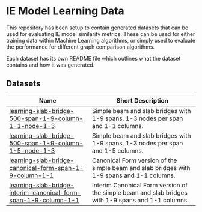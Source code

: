 # IE Model Learning Data
This repository has been setup to contain generated datasets that can be used for evaluating IE model similarity metrics. These can be used for either training data within Machine Learning algorithms, or simply used to evaluate the performance for different graph comparison algorithms.

Each dataset has its own README file which outlines what the dataset contains and how it was generated.

## Datasets
| Name | Short Description |
| ---- | ----------------- |
| [learning-slab-bridge-500-span-1-9-column-1-1-node-1-3](/data/learning-slab-bridge-500-span-1-9-column-1-1-node-1-3/README.md) | Simple beam and slab bridges with 1-9 spans, 1-3 nodes per span and 1-1 columns. |
| [learning-slab-bridge-500-span-1-9-column-1-5-node-1-3](/data/learning-slab-bridge-500-span-1-9-column-1-5-node-1-3/README.md) | Simple beam and slab bridges with 1-9 spans, 1-3 nodes per span and 1-5 columns. |
| [learning-slab-bridge-canonical-form-span-1-9-column-1-1](/data/learning-slab-bridge-canonical-form-span-1-9-column-1-1/README.md) | Canonical Form version of the simple beam and slab bridges with 1-9 spans and 1-1 columns. |
| [learning-slab-bridge-interim-canonical-form-span-1-9-column-1-1](/data/learning-slab-bridge-interim-canonical-form-span-1-9-column-1-1/README.md) | Interim Canonical Form version of the simple beam and slab bridges with 1-9 spans and 1-1 columns. |
